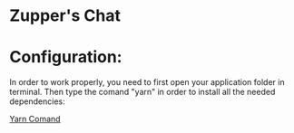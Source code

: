 # Zupper's Chat

# Configuration:

In order to work properly, you need to first open your application folder in terminal. Then type the comand "yarn" in order to install all the needed dependencies:

[Yarn Comand]()